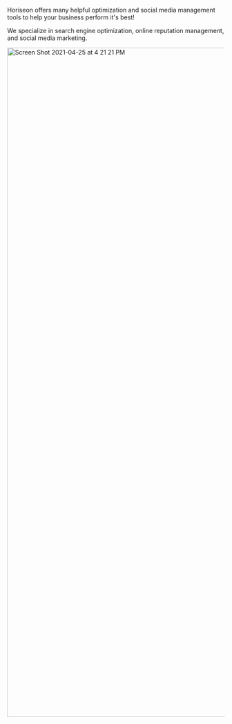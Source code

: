 Horiseon offers many helpful optimization and social media management tools to help your business perform it's best!

We specialize in search engine optimization, online reputation management, and social media marketing.

<img width="1550" alt="Screen Shot 2021-04-25 at 4 21 21 PM" src="https://user-images.githubusercontent.com/81435981/116008919-c4ee2500-a5e4-11eb-88fa-ae144341fb3a.png">


